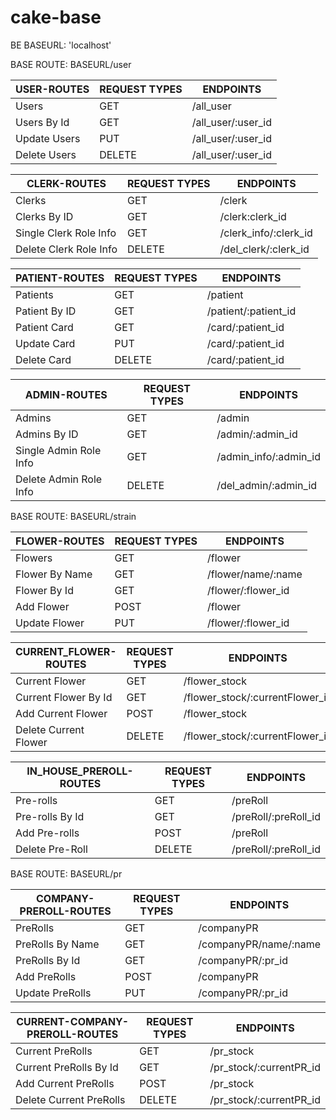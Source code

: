 # cake-base
BE
BASEURL: 'localhost'


BASE ROUTE: BASEURL/user

|USER-ROUTES| REQUEST TYPES | ENDPOINTS|
|-----------|--------------|---------|
|Users| GET | /all_user|
|Users By Id |GET | /all_user/:user_id|
|Update Users|PUT|/all_user/:user_id|
|Delete Users|DELETE|/all_user/:user_id|

|CLERK-ROUTES| REQUEST TYPES | ENDPOINTS|
|-----------|--------------|---------|
|Clerks| GET | /clerk|
|Clerks By ID |GET | /clerk:clerk_id|
|Single Clerk Role Info | GET | /clerk_info/:clerk_id|
|Delete Clerk Role Info|DELETE|/del_clerk/:clerk_id|

|PATIENT-ROUTES| REQUEST TYPES | ENDPOINTS|
|-----------|--------------|---------|
|Patients| GET | /patient|
|Patient By ID |GET | /patient/:patient_id|
|Patient Card | GET | /card/:patient_id|
|Update Card|PUT|/card/:patient_id|
|Delete Card|DELETE|/card/:patient_id|

|ADMIN-ROUTES| REQUEST TYPES | ENDPOINTS|
|-----------|--------------|---------|
|Admins| GET | /admin|
|Admins By ID |GET | /admin/:admin_id|
|Single Admin Role Info | GET | /admin_info/:admin_id|
|Delete Admin Role Info|DELETE|/del_admin/:admin_id|


BASE ROUTE: BASEURL/strain

|FLOWER-ROUTES| REQUEST TYPES | ENDPOINTS|
|-----------|--------------|---------|
|Flowers| GET | /flower|
|Flower By Name| GET | /flower/name/:name|
|Flower By Id |GET | /flower/:flower_id|
|Add Flower|POST|/flower|
|Update Flower|PUT|/flower/:flower_id|


|CURRENT_FLOWER-ROUTES| REQUEST TYPES | ENDPOINTS|
|-----------|--------------|---------|
|Current Flower| GET | /flower_stock|
|Current Flower By Id |GET | /flower_stock/:currentFlower_id|
|Add Current Flower|POST |/flower_stock|
|Delete Current Flower|DELETE|/flower_stock/:currentFlower_id|

|IN_HOUSE_PREROLL-ROUTES| REQUEST TYPES | ENDPOINTS|
|-----------|--------------|---------|
|Pre-rolls | GET | /preRoll|
|Pre-rolls By Id |GET | /preRoll/:preRoll_id|
|Add Pre-rolls|POST |/preRoll|
|Delete Pre-Roll|DELETE|/preRoll/:preRoll_id|


BASE ROUTE: BASEURL/pr

|COMPANY-PREROLL-ROUTES| REQUEST TYPES | ENDPOINTS|
|-----------|--------------|---------|
|PreRolls| GET | /companyPR|
|PreRolls By Name| GET | /companyPR/name/:name|
|PreRolls By Id |GET | /companyPR/:pr_id|
|Add PreRolls|POST|/companyPR|
|Update PreRolls|PUT|/companyPR/:pr_id|


|CURRENT-COMPANY-PREROLL-ROUTES| REQUEST TYPES | ENDPOINTS|
|-----------|--------------|---------|
|Current PreRolls| GET | /pr_stock|
|Current PreRolls By Id |GET | /pr_stock/:currentPR_id|
|Add Current PreRolls|POST |/pr_stock|
|Delete Current PreRolls|DELETE|/pr_stock/:currentPR_id|